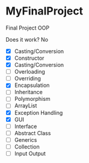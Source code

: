# MyFinalProject
Final Project OOP


Does it work?
No

- [x] Casting/Conversion
- [x] Constructor
- [x] Casting/Conversion
- [ ] Overloading
- [ ] Overriding
- [x] Encapsulation
- [ ] Inheritance
- [ ] Polymorphism
- [ ] ArrayList
- [x] Exception Handling
- [x] GUI
- [ ] Interface
- [ ] Abstract Class
- [ ] Generics
- [ ] Collection
- [ ] Input Output
